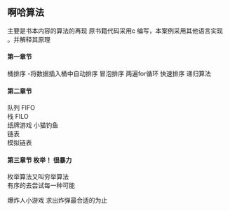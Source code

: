 ## 啊哈算法

主要是书本内容的算法的再现
原书籍代码采用c 编写，本案例采用其他语言实现 。并解释其原理  


#### 第一章节
桶排序 -将数据插入桶中自动排序
冒泡排序  两遍for循环 
快速排序  递归算法 

#### 第二章节
队列 FIFO  
栈   FILO  
纸牌游戏 小猫钓鱼  
链表  
模拟链表

#### 第三章节 枚举！ 很暴力
枚举算法又叫穷举算法  
有序的去尝试每一种可能  

爆炸人小游戏 求出炸弹最合适的为止




